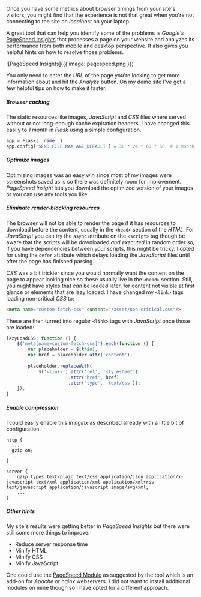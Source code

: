 Once you have some metrics about browser timings from your site's visitors,
you might find that the experience is not that great when you're not connecting
to the site on *localhost* on your laptop.

A great tool that can help you identify some of the problems is *Google's*
[PageSpeed Insights](https://developers.google.com/speed/pagespeed/insights)
that processes a page on your website and analyzes its performance from both
mobile and desktop perspective.
It also gives you helpful hints on how to resolve those problems.

![PageSpeed Insights]({{ image: pagespeed.png }})

You only need to enter the *URL* of the page you're looking to get more
information about and hit the *Analyze* button.
On my demo site I've got a few helpful tips on how to make it faster.

##### Browser caching

The static resources like images, *JavaScript* and *CSS* files where
served without or not long-enough cache expiration headers.
I have changed this easily to *1 month* in *Flask* using a simple configuration.

```python
app = Flask(__name__)
app.config['SEND_FILE_MAX_AGE_DEFAULT'] = 30 * 24 * 60 * 60  # 1 month
```

##### Optimize images

Optimizing images was an easy win since most of my images were screenshots
saved as is so there was definitely room for improvement.
*PageSpeed Insight* lets you download the optimized version of your images
or you can use any tools you like.

##### Eliminate render-blocking resources

The browser will not be able to render the page if it has resources to download
before the content, usually in the `<head>` section of the *HTML*.
For *JavaScript* you can try the `async` attribute on the `<script>` tag though
be aware that the scripts will be downloaded *and executed* in random order so,
if you have dependencies between your scripts, this might be tricky.
I opted for using the `defer` attribute which delays loading the *JavaScript* files
until after the page has finished parsing.

*CSS* was a bit trickier since you would normally want the content on the page
to appear looking nice so these usually live in the `<head>` section.
Still, you might have styles that *can* be loaded later, for content not visible
at first glance or elements that are lazy loaded.
I have changed my `<link>` tags loading non-critical *CSS* to:

```html
<meta name="custom-fetch-css" content="/asset/non-critical.css"/>
```

These are then turned into regular `<link>` tags with *JavaScript* once those are
loaded:

```javascript
lazyLoadCSS: function () {
    $('meta[name=custom-fetch-css]').each(function () {
        var placeholder = $(this);
        var href = placeholder.attr('content');
        
        placeholder.replaceWith(
            $('<link>').attr('rel', 'stylesheet')
                       .attr('href', href)
                       .attr('type', 'text/css'));
    });
}
```

##### Enable compression

I could easily enable this in *nginx* as described already with a little
bit of configuration.

```
http {
  ...
  gzip on;
  ..
}

server {
	gzip_types text/plain text/css application/json application/x-javascript text/xml application/xml application/xml+rss text/javascript application/javascript image/svg+xml;
    ...
}
```

##### Other hints

My site's results were getting better in *PageSpeed Insights* but there were
still some more things to improve:

- Reduce server response time
- Minify HTML
- Minify CSS
- Minify JavaScript

One could use the [PageSpeed Module](https://developers.google.com/speed/pagespeed/module)
as suggested by the tool which is an add-on for *Apache* or *nginx* webservers.
I did not want to install additional modules on mine though so I have opted for
a different approach.
